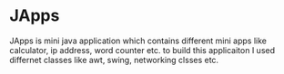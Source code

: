 # JApps
JApps is mini java application which contains different mini apps like calculator, ip address, word counter etc.
to build this applicaiton I used differnet classes like awt, swing, networking clsses etc.
